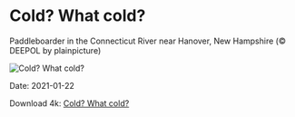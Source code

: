 # Cold? What cold?

Paddleboarder in the Connecticut River near Hanover, New Hampshire (© DEEPOL by plainpicture)

![Cold? What cold?](https://bing.com/th?id=OHR.BloodyBrook_EN-US5215856823_UHD.jpg&rf=LaDigue_UHD.jpg&pid=hp&w=1024&h=576)

Date: 2021-01-22

Download 4k: [Cold? What cold?](https://bing.com/th?id=OHR.BloodyBrook_EN-US5215856823_UHD.jpg&rf=LaDigue_UHD.jpg&pid=hp&w=3840&h=2160)

